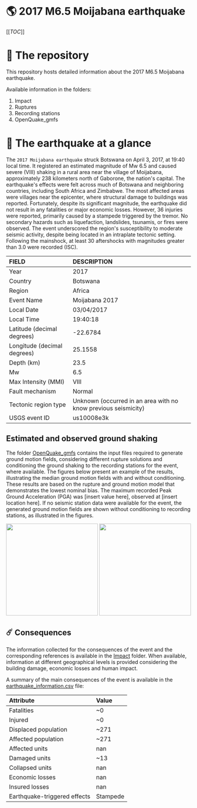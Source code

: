 # 🌎 2017 M6.5 Moijabana earthquake
[[_TOC_]]

# 📂 The repository

This repository hosts detailed information about the 2017 M6.5 Moijabana earthquake.

Available information in the folders:

1. Impact
2. Ruptures
3. Recording stations
4. OpenQuake_gmfs


# 🚀 The earthquake at a glance 

The `2017 Moijabana earthquake` struck Botswana on April 3, 2017, at 19:40 local time. It registered an estimated magnitude of Mw 6.5 and caused severe (VIII) shaking in a rural area near the village of Moijabana, approximately 238 kilometers north of Gaborone, the nation's capital. The earthquake's effects were felt across much of Botswana and neighboring countries, including South Africa and Zimbabwe. The most affected areas were villages near the epicenter, where structural damage to buildings was reported. Fortunately, despite its significant magnitude, the earthquake did not result in any fatalities or major economic losses. However, 36 injuries were reported, primarily caused by a stampede triggered by the tremor. No secondary hazards such as liquefaction, landslides, tsunamis, or fires were observed. The event underscored the region's susceptibility to moderate seismic activity, despite being located in an intraplate tectonic setting. Following the mainshock, at least 30 aftershocks with magnitudes greater than 3.0 were recorded (ISC).

| FIELD | DESCRIPTION |
|:-------|:-------------|
| Year | 2017 |
| Country | Botswana |
| Region | Africa |
| Event Name | Moijabana 2017 |
| Local Date | 03/04/2017 |
| Local Time | 19:40:18 |
| Latitude (decimal degrees) | -22.6784 |
| Longitude (decimal degrees) | 25.1558 |
| Depth (km) | 23.5 |
| Mw | 6.5 |
| Max Intensity (MMI) | VIII |
| Fault mechanism | Normal |
| Tectonic region type | Unknown (occurred in an area with no know previous seismicity) |
| USGS event ID | us10008e3k |

## Estimated and observed ground shaking

The folder [OpenQuake_gmfs](./OpenQuake_gmfs/) contains the input files required to generate ground motion fields, considering different rupture solutions and conditioning the ground shaking to the recording stations for the event, where available. The figures below present an example of the results, illustrating the median ground motion fields with and without conditioning. These results are based on the rupture and ground motion model that demonstrates the lowest nominal bias. The maximum recorded Peak Ground Acceleration (PGA) was [insert value here], observed at [insert location here]. If no seismic station data were available for the event, the generated ground motion fields are shown without conditioning to recording stations, as illustrated in the figures.

<img src="./4_OpenQuake_gmfs/median_gmf_stations_none.png" height="250">
<img src="./4_OpenQuake_gmfs/median_gmf_stations_all.png" height="250">

## ☄️ Consequences

The information collected for the consequences of the event and the corresponding references is available in the [Impact](./Impact) folder. When available, information at different geographical levels is provided considering the building damage, economic losses and human impact.

A summary of the main consequences of the event is available in the [earthquake_information.csv](./earthquake_information.csv) file:

| Attribute | Value |
|:-------|:-------------|
| Fatalities | ~0 |
| Injured | ~0 |
| Displaced population | ~271 |
| Affected population | ~271 |
| Affected units | nan |
| Damaged units | ~13  |
| Collapsed units | nan |
| Economic losses | nan |
| Insured losses | nan |
| Earthquake-triggered effects | Stampede |